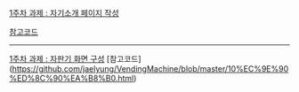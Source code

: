 [1주차 과제 : 자기소개 페이지 작성](https://heee23.github.io/comento/1주차)

[참고코드](https://github.com/subtitle1/index.html)

------------------

[1주차 과제 : 자판기 화면 구성](https://heee23.github.io/comento/2%EC%A3%BC%EC%B0%A8/vandingmachine.html)
[참고코드] (https://github.com/jaelyung/VendingMachine/blob/master/10%EC%9E%90%ED%8C%90%EA%B8%B0.html)

